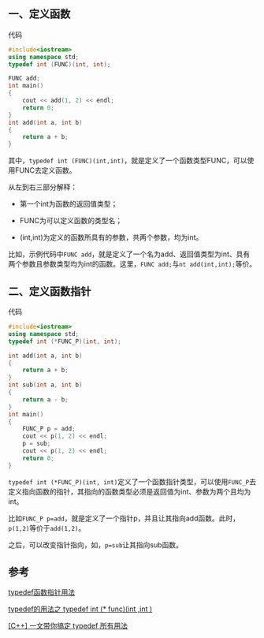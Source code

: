 ## 一、定义函数

代码

```cpp
#include<iostream>
using namespace std;
typedef int (FUNC)(int, int);

FUNC add;
int main()
{
	cout << add(1, 2) << endl;
	return 0;
}
int add(int a, int b)
{
	return a + b;
}
```



​        其中，`typedef int (FUNC)(int,int)`，就是定义了一个函数类型FUNC，可以使用FUNC去定义函数。

从左到右三部分解释：

* 第一个int为函数的返回值类型；

* FUNC为可以定义函数的类型名；

* (int,int)为定义的函数所具有的参数，共两个参数，均为int。

​        比如，示例代码中`FUNC add`，就是定义了一个名为add、返回值类型为int、具有两个参数且参数类型均为int的函数。这里，`FUNC add;`与`nt add(int,int);`等价。

## 二、定义函数指针

代码

```cpp
#include<iostream>
using namespace std;
typedef int (*FUNC_P)(int, int);

int add(int a, int b)
{
	return a + b;
}
int sub(int a, int b)
{
	return a - b;
}
int main()
{
	FUNC_P p = add;
	cout << p(1, 2) << endl;
	p = sub;
	cout << p(1, 2) << endl;
	return 0;
}
```

​        `typedef int (*FUNC_P)(int, int)`定义了一个函数指针类型，可以使用`FUNC_P`去定义指向函数的指针，其指向的函数类型必须是返回值为int、参数为两个且均为int。

​       比如`FUNC_P p=add`，就是定义了一个指针p，并且让其指向add函数。此时，`p(1,2)`等价于`add(1,2)`。

之后，可以改变指针指向，如，`p=sub`让其指向sub函数。

## 参考

[typedef函数指针用法](https://blog.csdn.net/qll125596718/article/details/6891881)

[typedef的用法之 typedef int (* func)(int ,int )](https://blog.csdn.net/qq_37910995/article/details/70312477?utm_medium=distribute.pc_relevant_t0.none-task-blog-2%7Edefault%7EBlogCommendFromMachineLearnPai2%7Edefault-1.control&dist_request_id=1332042.24724.16193420395807369&depth_1-utm_source=distribute.pc_relevant_t0.none-task-blog-2%7Edefault%7EBlogCommendFromMachineLearnPai2%7Edefault-1.control)

[[C++] 一文带你搞定 typedef 所有用法](https://blog.csdn.net/chenhanxuan1999/article/details/99020715)